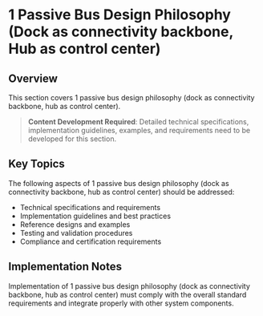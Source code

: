 # 1 Passive Bus Design Philosophy (Dock as connectivity backbone, Hub as control center)

## Overview

This section covers 1 passive bus design philosophy (dock as connectivity backbone, hub as control center).

> **Content Development Required**: Detailed technical specifications, implementation guidelines, examples, and requirements need to be developed for this section.

## Key Topics

The following aspects of 1 passive bus design philosophy (dock as connectivity backbone, hub as control center) should be addressed:

- Technical specifications and requirements
- Implementation guidelines and best practices
- Reference designs and examples
- Testing and validation procedures
- Compliance and certification requirements

## Implementation Notes

Implementation of 1 passive bus design philosophy (dock as connectivity backbone, hub as control center) must comply with the overall standard requirements and integrate properly with other system components.

